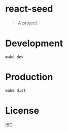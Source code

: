 # react-seed
> A project.

# Development

```shell
make dev
```

# Production
```
make dist
```

# License
ISC
